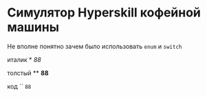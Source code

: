 # Симулятор Hyperskill кофейной машины

Не вполне понятно зачем было использовать `enum` и `switch`

италик * *88*

толстый **  **88**

код `` `88`

